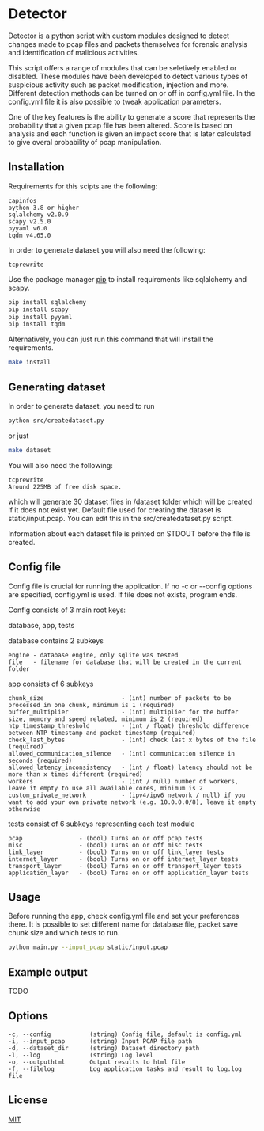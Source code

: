 # Detector 

Detector is a python script with custom modules designed to detect changes made to pcap files and packets themselves for forensic analysis and identification of malicious activities.

This script offers a range of modules that can be seletively enabled or disabled. These modules have been developed to detect various types of suspicious activity such as packet modification, injection and more. Different detection methods can be turned on or off in config.yml file. In the config.yml file it is also possible to tweak application parameters.

One of the key features is the ability to generate a score that represents the probability that a given pcap file has been altered. Score is based on analysis and each function is given an impact score that is later calculated to give overal probability of pcap manipulation.

## Installation

Requirements for this scipts are the following:

```
capinfos
python 3.8 or higher
sqlalchemy v2.0.9
scapy v2.5.0
pyyaml v6.0
tqdm v4.65.0
```

In order to generate dataset you will also need the following:

```
tcprewrite
```

Use the package manager [pip](https://pip.pypa.io/en/stable/) to install requirements like sqlalchemy and scapy.

```bash
pip install sqlalchemy
pip install scapy
pip install pyyaml
pip install tqdm
```

Alternatively, you can just run this command that will install the requirements.
```bash
make install
```

## Generating dataset

In order to generate dataset, you need to run
```bash
python src/createdataset.py
```

or just 

```bash
make dataset
```

You will also need the following:
```
tcprewrite
Around 225MB of free disk space.
```

which will generate 30 dataset files in /dataset folder which will be created if it does not exist yet.
Default file used for creating the dataset is static/input.pcap. You can edit this in the src/createdataset.py script.

Information about each dataset file is printed on STDOUT before the file is created.

## Config file

Config file is crucial for running the application. If no -c or --config options are specified, config.yml is used. If file does not exists, program ends.

Config consists of 3 main root keys:

database, app, tests

database contains 2 subkeys
```
engine - database engine, only sqlite was tested
file   - filename for database that will be created in the current folder
```

app consists of 6 subkeys
```
chunk_size                      - (int) number of packets to be processed in one chunk, minimum is 1 (required)
buffer_multiplier               - (int) multiplier for the buffer size, memory and speed related, minimum is 2 (required)
ntp_timestamp_threshold         - (int / float) threshold difference between NTP timestamp and packet timestamp (required)
check_last_bytes                - (int) check last x bytes of the file (required)
allowed_communication_silence   - (int) communication silence in seconds (required)
allowed_latency_inconsistency   - (int / float) latency should not be more than x times different (required)
workers                         - (int / null) number of workers, leave it empty to use all available cores, minimum is 2
custom_private_network          - (ipv4/ipv6 network / null) if you want to add your own private network (e.g. 10.0.0.0/8), leave it empty otherwise
```

tests consist of 6 subkeys representing each test module
```
pcap                - (bool) Turns on or off pcap tests
misc                - (bool) Turns on or off misc tests
link_layer          - (bool) Turns on or off link_layer tests
internet_layer      - (bool) Turns on or off internet_layer tests
transport_layer     - (bool) Turns on or off transport_layer tests
application_layer   - (bool) Turns on or off application_layer tests
```

## Usage

Before running the app, check config.yml file and set your preferences there.
It is possible to set different name for database file, packet save chunk size and which tests to run.

```bash
python main.py --input_pcap static/input.pcap
```

## Example output

TODO

## Options

```
-c, --config           (string) Config file, default is config.yml
-i, --input_pcap       (string) Input PCAP file path
-d, --dataset_dir      (string) Dataset directory path
-l, --log              (string) Log level
-o, --outputhtml       Output results to html file
-f, --filelog          Log application tasks and result to log.log file
```

## License

[MIT](https://choosealicense.com/licenses/mit/)